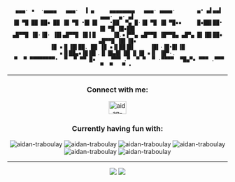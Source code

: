 <div align="center">

```


 ▄▄▄· ▪  ·▄▄▄▄   ▄▄▄·  ▐ ▄     ▄▄▄▄▄▄▄▄   ▄▄▄· ▄▄▄▄·       ▄• ▄▌▄▄▌   ▄▄▄·  ▄· ▄▌
▐█ ▀█ ██ ██▪ ██ ▐█ ▀█ •█▌▐█    •██  ▀▄ █·▐█ ▀█ ▐█ ▀█▪▪     █▪██▌██•  ▐█ ▀█ ▐█▪██▌
▄█▀▀█ ▐█·▐█· ▐█▌▄█▀▀█ ▐█▐▐▌     ▐█.▪▐▀▀▄ ▄█▀▀█ ▐█▀▀█▄ ▄█▀▄ █▌▐█▌██▪  ▄█▀▀█ ▐█▌▐█▪
▐█ ▪▐▌▐█▌██. ██ ▐█ ▪▐▌██▐█▌     ▐█▌·▐█•█▌▐█ ▪▐▌██▄▪▐█▐█▌.▐▌▐█▄█▌▐█▌▐▌▐█ ▪▐▌ ▐█▀·.
 ▀  ▀ ▀▀▀▀▀▀▀▀•  ▀  ▀ ▀▀ █▪     ▀▀▀ .▀  ▀ ▀  ▀ ·▀▀▀▀  ▀█▄▀▪ ▀▀▀ .▀▀▀  ▀  ▀   ▀ • 

```
<hr>


<h3 align="center">Connect with me:</h3>
<p align="center">
<a href="https://linkedin.com/in/aidan-traboulay" target="blank"><img align="center" src="https://raw.githubusercontent.com/rahuldkjain/github-profile-readme-generator/master/src/images/icons/Social/linked-in-alt.svg" alt="aidan-traboulay" height="30" width="40" /></a>
</p>

<h3 align="center">Currently having fun with:</h3>
<p align="center">
<img src="https://img.shields.io/badge/C-00599C?style=for-the-badge&logo=c&logoColor=white" alt="aidan-traboulay"/></a>
<img src="https://img.shields.io/badge/Rust-black?style=for-the-badge&logo=rust&logoColor=#E57324" alt="aidan-traboulay"/></a>
<img src="https://img.shields.io/badge/Kali_Linux-557C94?style=for-the-badge&logo=kali-linux&logoColor=white" alt="aidan-traboulay"/></a>
<img src="https://img.shields.io/badge/Arduino-00979D?style=for-the-badge&logo=Arduino&logoColor=white" alt="aidan-traboulay"/></a>
<img src="https://img.shields.io/badge/Raspberry%20Pi-A22846?style=for-the-badge&logo=Raspberry%20Pi&logoColor=white" alt="aidan-traboulay"/></a>
<img src="https://img.shields.io/badge/Snyk-4C4A73?style=for-the-badge&logo=snyk&logoColor=white" alt="aidan-traboulay"/></a>


</p>

<hr>
<p><img src="https://komarev.com/ghpvc/?username=aidantrabs&style=flat-square"> <a href="https://github.com/aidantrabs/"><img src="https://img.shields.io/github/followers/aidantrabs?style=flat-square?color=%234CC61E&label=GitHub%20Followers%20"/></a></p>

